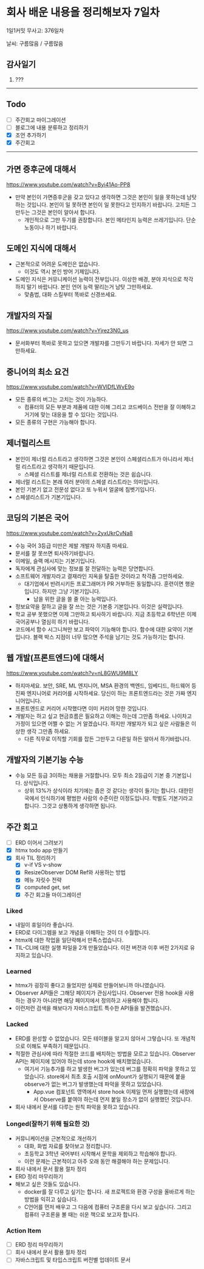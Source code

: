 # 회사 배운 내용을 정리해보자 7일차

1일1커밋 무사고: 376일차

날씨: 구름많음 / 구름많음

## 감사일기

1. ???

---

## Todo

- [ ] 주간회고 마이그레이션
- [ ] 블로그에 내용 분류하고 정리하기
- [x] 조언 추가하기
- [x] 주간회고

---

## 가면 증후군에 대해서

https://www.youtube.com/watch?v=Byi41Ao-PP8

- 만약 본인이 가면증후군을 갖고 있다고 생각하면 그것은 본인이 일을 못하는데 남탓하는 것입니다. 본인이 일 못하면 본인이 일 못한다고 인지하기 바랍니다. 고치든 그만두는 그것은 본인이 알아서 합니다.
  - 개인적으로 그만 두기를 권장합니다. 본인 메타인지 능력은 쓰레기입니다. 단순노동이나 하기 바랍니다.

## 도메인 지식에 대해서

- 근본적으로 어려운 도메인은 없습니다.
  - 이것도 역시 본인 방어 기제입니다.
- 도메인 지식은 커뮤니케이션 능력이 전부입니다. 이상한 배경, 분야 지식으로 착각하지 말기 바랍니다. 본인 언어 능력 딸리는거 남탓 그만하세요.
  - 맞춤법, 대화 스킬부터 똑바로 신경쓰세요.

## 개발자의 자질

https://www.youtube.com/watch?v=Yjrez3N0_us

- 문서화부터 똑바로 못하고 있으면 개발자를 그만두기 바랍니다. 자세가 안 되면 그만하세요.

## 중니어의 최소 요건

https://www.youtube.com/watch?v=WVIDfLWvE9o

- 모든 종류의 버그는 고치는 것이 가능하다.
  - 컴퓨터의 모든 부분과 제품에 대한 이해 그리고 코드베이스 전반을 잘 이해하고 거기에 맞는 대응을 할 수 있다는 것입니다.
- 모든 종류의 구현은 가능해야 합니다.

## 제너럴리스트

- 본인이 제너럴 리스트라고 생각하면 그것은 본인이 스페셜리스트가 아니라서 제너럴 리스트라고 생각하기 때문입니다.
  - 스페셜 리스트를 제너럴 리스트로 전환하는 것은 쉽습니다.
- 제너럴 리스트는 본래 여러 분야의 스페셜 리스트라는 의미입니다.
- 본인 기본기 없고 전문성 없다고 또 누워서 얼굴에 침벳기입니다.
- 스페셜리스트가 기본기입니다.

## 코딩의 기본은 국어

https://www.youtube.com/watch?v=2yxUkrCvNa8

- 수능 국어 3등급 미만은 제발 개발자 하지좀 마세요.
- 문서를 잘 못쓰면 퇴사하기바랍니다.
- 이메일, 슬랙 메시지는 기본기입니다.
- 독자에게 관심사에 맞는 정보를 잘 전달하는 능력은 당연합니다.
- 소프트웨어 개발자라고 결재라인 지옥을 탈출한 것이라고 착각좀 그만하세요.
  - 대기업에서 반려시키든 프로그래머가 PR 거부하든 동일합니다. 훈련이면 행운입니다. 하지만 그냥 기본기입니다.
    - 남을 위한 글을 쓸 줄 아는 능력입니다.
- 정보요약을 잘하고 글을 잘 쓰는 것은 기본중 기본입니다. 이것은 실력입니다.
- 학교 공부 못했으면 이제 그만하고 퇴사하기 바랍니다. 지금 초등학교 6학년은 이제 국어공부나 열심히 하기 바랍니다.
- 코드에서 함수 시그니쳐만 보고 파악이 기능해야 합니다. 함수에 대한 요약이 기본입니다. 블랙 박스 지점이 너무 많으면 주석을 남기는 것도 가능하기는 합니다.

## 웹 개발(프론트엔드)에 대해서

https://www.youtube.com/watch?v=nL8GWU9M8LY

- 하지마세요. 보안, SRE, ML 엔지니어, MSA 환경의 백엔드, 임베디드, 하드웨어 등 진짜 엔지니어로 커리어를 시작하세요. 당신이 하는 프론트엔드라는 것은 가짜 엔지니어입니다.
- 프론트엔드로 커리어 시작했다면 이미 커리어 망한 것입니다.
- 개발자는 하고 싶고 현금흐름은 필요하고 이해는 하는데 그만좀 하세요. 나이차고 가정이 있으면 어쩔 수 없는 거 알겠습니다. 하지만 개발자가 되고 싶은 사람들은 이상한 생각 그만좀 하세요.
  - 다른 직무로 이직할 기회를 잡든 그만두고 다른일 하든 알아서 하기바랍니다.

## 개발자의 기본기능 수능

- 수능 모든 등급 3이하는 채용을 거절합니다. 모두 최소 2등급이 기본 중 기본입니다. 상식입니다.
  - 상위 13%가 상식이라 치기에는 좁은 것 같다는 생각이 들기는 합니다. 대한민국에서 인식하기에 평범한 사람의 수준이란 이정도입니다. 학벌도 기본기라고 합니다. 그것고 상통하게 생각하면 됩니다.

## 주간 회고

- [ ] ERD 이어서 그려보기
- [x] htmx todo app 만들기
- [x] 회사 TIL 정리하기
  - [x] v-if VS v-show
  - [x] ResizeObserver DOM Ref와 사용하는 방법
  - [x] 메뉴 자릿수 전략
  - [x] computed get, set
  - [x] 주간 회고들 마이그레이션

### Liked

- 내일이 휴일이라 좋습니다.
- ERD로 다이그렘을 보고 개념을 이해하는 것이 더 수월합니다.
- htmx에 대한 작업을 일단락해서 만족스럽습니다.
- TIL-CLI에 대한 실행 파일을 2개 만들었습니다. 이전 버전과 이후 버전 2가지로 유지하고 있습니다.

### Learned

- htmx가 굉장히 좋다고 들었지만 실제로 만들어보니까 아니였습니다.
- Observer API들은 그해당 페이지가 관심사입니다. Observer 전용 hook을 사용하는 경우가 아니라면 해당 페이지에서 정의하고 사용해야 합니다.
- 이런저런 검색을 해보다가 자바스크립트 특수한 API들을 발견했습니다.

### Lacked

- ERD를 완성할 수 없었습니다. 모든 테이블을 알고지 않아서 그렇습니다. 또 개념적으로 이해도 부족하기 때문입니다.
- 적절한 관심사에 따라 적절한 코드를 배치하는 방법을 모르고 있습니다. Observer API는 페이지에 있어야 하는데 store hook에 배치했었습니다.
  - 여기서 기능추가를 하고 발생한 버그가 있는데 버그를 정확히 파악을 못하고 있었습니다. store에서 최초 호출 시점에 onMount가 실행되기 때문에 붙을 observe가 없는 버그가 발생했는데 파악을 못하고 있었습니다.
    - App.vue 컴포넌트 영역에서 store hook 이제일 먼저 실행했는데 새창에서 Observe를 붙여야 하는데 먼저 붙일 장소가 없이 실행했던 것입니다.
- 회사 내에서 문서를 다루는 원칙 파악을 못하고 있습니다.

### Longed(잘하기 위해 필요한 것)

- 커뮤니케이션을 근본적으로 개선하기
  - 대화, 화법 자료를 찾아보고 정리합니다.
  - 초등학교 3학년 국어부터 시작해서 문학을 제외하고 학습해야 합니다.
  - 이런 문제는 근본적이고 아주 오래 동안 해결해야 하는 문제입니다.
- 회사 내에서 문서 활용 절차 정리
- ERD 정리 마무리하기
- 해보고 싶은 것들도 있습니다.
  - docker를 잘 다루고 싶기는 합니다. 새 프로젝트와 환경 구성을 올바르게 하는 방법을 익히고 싶습니다.
  - C언어를 먼저 배우고 그 다음에 컴퓨터 구조론을 다시 보고 싶습니다. 그리고 컴퓨터 구조론을 볼 때는 쉬운 책으로 보고자 합니다.

### Action Item

- [ ] ERD 정리 마무리하기
- [ ] 회사 내에서 문서 활용 절차 정리
- [ ] 자바스크립트 및 타입스크립트 버전별 업데이트 문서
